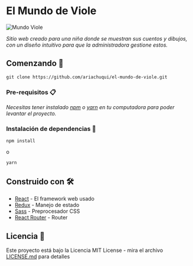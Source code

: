 # El Mundo de Viole

![Mundo Viole](https://i.imgur.com/51h9g6g.png "Mundo Viole")

_Sitio web creado para una niña donde se muestran sus cuentos y dibujos, con un diseño intuitivo para que la administradora gestione estos._

## Comenzando 🚀

```
git clone https://github.com/ariachuqui/el-mundo-de-viole.git
```


### Pre-requisitos 📋

_Necesitas tener instalado [npm](https://www.npmjs.com/) o [yarn](https://yarnpkg.com/) en tu computadora para poder levantar el proyecto._


### Instalación de dependencias 🔧


```
npm install
```
o
```
yarn
```


## Construido con 🛠️


* [React](https://es.reactjs.org/) - El framework web usado
* [Redux](https://es.redux.js.org/) - Manejo de estado
* [Sass](https://sass-lang.com/) - Preprocesador CSS
* [React Router](https://reactrouter.com/web/guides/quick-start) - Router


## Licencia 📄

Este proyecto está bajo la Licencia MIT License - mira el archivo [LICENSE.md](LICENSE.md) para detalles
